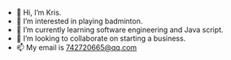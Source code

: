 - 👋 Hi, I’m Kris.
- 👀 I’m interested in playing badminton.
- 🌱 I’m currently learning software engineering and Java script.
- 💞️ I’m looking to collaborate on starting a business.
- 📫 My email is 742720665@qq.com

<!---
Kris-0614/Kris-0614 is a ✨ special ✨ repository because its `README.md` (this file) appears on your GitHub profile.
You can click the Preview link to take a look at your changes.
--->
